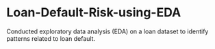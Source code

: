 # Loan-Default-Risk-using-EDA
 Conducted exploratory data analysis (EDA) on a loan dataset to identify patterns related to loan default.
